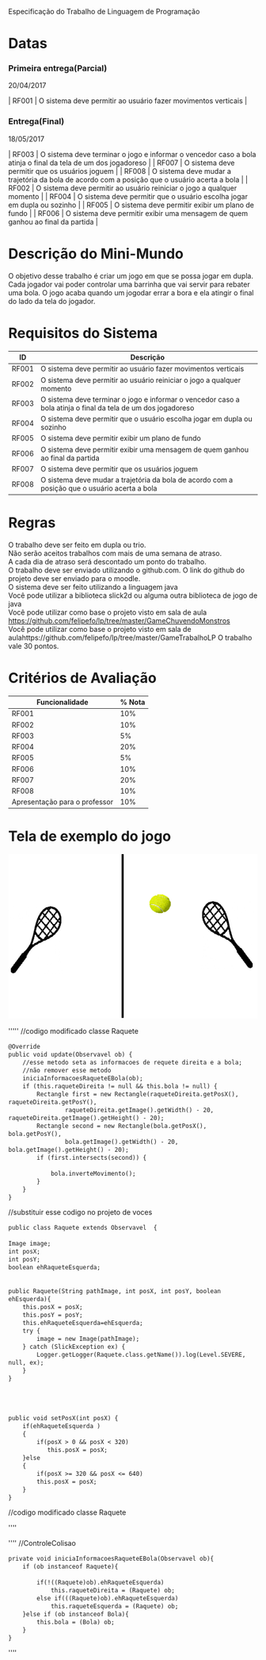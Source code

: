 
Especificação do Trabalho de Linguagem de Programação

# Datas

### Primeira entrega(Parcial)

20/04/2017

| RF001 | O sistema deve permitir ao usuário fazer movimentos verticais |



### Entrega(Final)
18/05/2017

| RF003 | O sistema deve terminar o jogo e informar o vencedor caso a bola atinja o final da tela de um dos jogadoreso | 
| RF007 | O sistema deve permitir que os usuários joguem | 
| RF008 | O sistema deve mudar a trajetória da bola de acordo com a posição que o usuário acerta a bola | 
| RF002 | O sistema deve permitir ao usuário reiniciar o jogo a qualquer momento |
| RF004 | O sistema deve permitir que o usuário escolha jogar em dupla ou sozinho |
| RF005 | O sistema deve permitir exibir um plano de fundo | 
| RF006 | O sistema deve permitir exibir uma mensagem de quem ganhou ao final da partida | 


# Descrição do Mini-Mundo

O objetivo desse trabalho é criar um jogo em que se possa jogar em dupla. 
Cada jogador vai poder controlar uma barrinha que vai servir para rebater uma bola. 
O jogo acaba quando um jogodar errar a bora e ela atingir o final do lado da tela do jogador. 


# Requisitos do Sistema

| ID | Descrição |  
| --- | --- | 
| RF001 | O sistema deve permitir ao usuário fazer movimentos verticais |
| RF002 | O sistema deve permitir ao usuário reiniciar o jogo a qualquer momento |
| RF003 | O sistema deve terminar o jogo e informar o vencedor caso a bola atinja o final da tela de um dos jogadoreso | 
| RF004 | O sistema deve permitir que o usuário escolha jogar em dupla ou sozinho |
| RF005 | O sistema deve permitir exibir um plano de fundo | 
| RF006 | O sistema deve permitir exibir uma mensagem de quem ganhou ao final da partida | 
| RF007 | O sistema deve permitir que os usuários joguem | 
| RF008 | O sistema deve mudar a trajetória da bola de acordo com a posição que o usuário acerta a bola | 



# Regras 

O trabalho deve ser feito em dupla ou trio. <br>
Não serão aceitos trabalhos com mais de uma semana de atraso. <br>
A cada dia de atraso será descontado um ponto do trabalho. <br>
O trabalho deve ser enviado utilizando o github.com. O link do github do projeto deve ser enviado para o moodle.<br>
O sistema deve ser feito utilizando a linguagem java<br>
Você pode utilizar a biblioteca slick2d ou alguma outra biblioteca de jogo de java<br>
Você pode utilizar como base o projeto visto em sala de aula https://github.com/felipefo/lp/tree/master/GameChuvendoMonstros<br>
Você pode utilizar como base o projeto visto em sala de aulahttps://github.com/felipefo/lp/tree/master/GameTrabalhoLP
O trabalho vale 30 pontos.


# Critérios de Avaliação 

| Funcionalidade | % Nota| 
| --- | --- |
| RF001 | 10% |
| RF002 | 10%  |
| RF003 | 5%  | 
| RF004 | 20%  |
| RF005 | 5%  |
| RF006 | 10%  | 
| RF007 | 20%  | 
| RF008 | 10%  | 
| Apresentação para o professor | 10%  | 


# Tela de exemplo do jogo

![alt text](https://github.com/felipefo/lp/blob/master/Trabalho1/imagem_jogo.png)



'''''
//codigo modificado classe Raquete 


	@Override    
    public void update(Observavel ob) {
        //esse metodo seta as informacoes de requete direita e a bola;
        //não remover esse metodo
        iniciaInformacoesRaqueteEBola(ob);        
        if (this.raqueteDireita != null && this.bola != null) {
            Rectangle first = new Rectangle(raqueteDireita.getPosX(), raqueteDireita.getPosY(),
                    raqueteDireita.getImage().getWidth() - 20, raqueteDireita.getImage().getHeight() - 20);
            Rectangle second = new Rectangle(bola.getPosX(), bola.getPosY(),
                    bola.getImage().getWidth() - 20, bola.getImage().getHeight() - 20);
            if (first.intersects(second)) {
                
                bola.inverteMovimento();
            }
        }
    } 

//substituir esse codigo no projeto de voces

	public class Raquete extends Observavel  {
   
    Image image;
    int posX;
    int posY;
    boolean ehRaqueteEsquerda;
	
	
	public Raquete(String pathImage, int posX, int posY, boolean ehEsquerda){        
        this.posX = posX;
        this.posY = posY;
        this.ehRaqueteEsquerda=ehEsquerda;    
        try {
            image = new Image(pathImage);
        } catch (SlickException ex) {
            Logger.getLogger(Raquete.class.getName()).log(Level.SEVERE, null, ex);
        }
    }



	
	public void setPosX(int posX) {
        if(ehRaqueteEsquerda )
        {
            if(posX > 0 && posX < 320)        
               this.posX = posX;
        }else
        {
            if(posX >= 320 && posX <= 640)
            this.posX = posX;
        }
    }

//codigo modificado classe Raquete 		
	
	


''''


''''
//ControleColisao

    private void iniciaInformacoesRaqueteEBola(Observavel ob){        
        if (ob instanceof Raquete){ 
            
            if(!((Raquete)ob).ehRaqueteEsquerda)
                this.raqueteDireita = (Raquete) ob;
            else if(((Raquete)ob).ehRaqueteEsquerda)
                this.raqueteEsquerda = (Raquete) ob;
        }else if (ob instanceof Bola){ 
            this.bola = (Bola) ob;
        }
    }


''''





